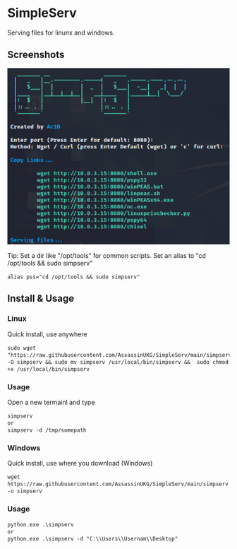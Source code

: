 # SimpleServ

Serving files for linunx and windows.


## Screenshots

![](/assets/simserv1.png)

Tip: 
Set a dir like "/opt/tools" for common scripts. 
Set an alias to "cd /opt/tools && sudo simpserv"
```
alias pss="cd /opt/tools && sudo simpserv"
```


## Install & Usage
### Linux
Quick install, use anywhere
```
sudo wget "https://raw.githubusercontent.com/AssassinUKG/SimpleServ/main/simpserv" -O simpserv && sudo mv simpserv /usr/local/bin/simpserv &&  sudo chmod +x /usr/local/bin/simpserv
```
### Usage
Open a new termainl and type
```
simpserv
or
simpserv -d /tmp/somepath
```


### Windows
Quick install, use where you download (Windows)
```
wget https://raw.githubusercontent.com/AssassinUKG/SimpleServ/main/simpserv -o simpserv
```

### Usage
```
python.exe .\simpserv
or
python.exe .\simpserv -d "C:\\Users\\Usernam\\Desktop"
```
